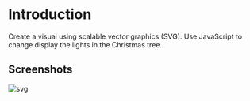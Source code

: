 # Introduction
Create a visual using scalable vector graphics (SVG). Use JavaScript to change display the lights in the Christmas tree.

## Screenshots

![svg](https://user-images.githubusercontent.com/58306478/119073014-8288ef80-b9ba-11eb-914f-ed4a284a666e.png)

